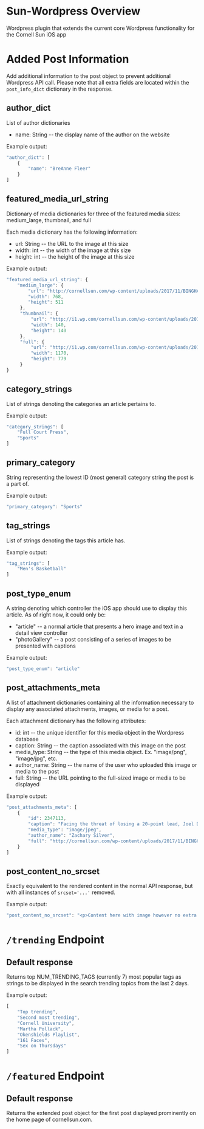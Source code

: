 # Sun-Wordpress Overview
Wordpress plugin that extends the current core Wordpress functionality for the Cornell Sun iOS app

# Added Post Information 
Add additional information to the post object to prevent additional Wordpress API call. Please note that all extra fields are located within the `post_info_dict` dictionary in the response.

## author_dict

List of author dictionaries
* name: String -- the display name of the author on the website

Example output:
``` javascript
"author_dict": [
    {
        "name": "BreAnne Fleer"
    }
]
```

## featured_media_url_string

Dictionary of media dictionaries for three of the featured media sizes: medium_large, thumbnail, and full

Each media dictionary has the following information:
* url: String -- the URL to the image at this size
* width: int -- the width of the image at this size
* height: int -- the height of the image at this size

Example output:
``` javascript
"featured_media_url_string": {
    "medium_large": {
        "url": "http://cornellsun.com/wp-content/uploads/2017/11/BINGHAMTON-14-768x511.jpg",
        "width": 768,
        "height": 511
     },
     "thumbnail": {
         "url": "http://i1.wp.com/cornellsun.com/wp-content/uploads/2017/11/BINGHAMTON-14.jpg?resize=140%2C140",
         "width": 140,
         "height": 140
     },
     "full": {
         "url": "http://i1.wp.com/cornellsun.com/wp-content/uploads/2017/11/BINGHAMTON-14.jpg?fit=1170%2C779",
         "width": 1170,
         "height": 779
     }
}
```


## category_strings

List of strings denoting the categories an article pertains to.

Example output:
``` javascript
"category_strings": [
    "Full Court Press",
    "Sports"
]
```

## primary_category

String representing the lowest ID (most general) category string the post is a part of. 

Example output:
``` javascript
"primary_category": "Sports"
```

## tag_strings

List of strings denoting the tags this article has.

Example output:
``` javascript
"tag_strings": [
    "Men's Basketball"
]
```

## post_type_enum

A string denoting which controller the iOS app should use to display this article. As of right now, it could only be:

* "article" -- a normal article that presents a hero image and text in a detail view controller
* "photoGallery" -- a post consisting of a series of images to be presented with captions

Example output:
``` javascript
"post_type_enum": "article"
```

## post_attachments_meta

A list of attachment dictionaries containing all the information necessary to display any associated attachments, images, or media for a post.

Each attachment dictionary has the following attributes:
* id: int -- the unique identifier for this media object in the Wordpress database
* caption: String -- the caption associated with this image on the post
* media_type: String -- the type of this media object. Ex. "image/png", "image/jpg", etc.
* author_name: String -- the name of the user who uploaded this image or media to the post
* full: String -- the URL pointing to the full-sized image or media to be displayed

Example output:
``` javascript
"post_attachments_meta": [
    {
        "id": 2347113,
        "caption": "Facing the threat of losing a 20-point lead, Joel Davis (#23) was able to come up big in the second half for his team and stop the bleeding.",
        "media_type": "image/jpeg",
        "author_name": "Zachary Silver",
        "full": "http://cornellsun.com/wp-content/uploads/2017/11/BINGHAMTON-14.jpg"
    }
]
```

## post_content_no_srcset

Exactly equivalent to the rendered content in the normal API response, but with all instances of `srcset='...'` removed.

Example output:
``` javascript
"post_content_no_srcset": "<p>Content here with image however no extra src set attribute <img src='google.com' /></p>"
```

# `/trending` Endpoint

## Default response

Returns top NUM_TRENDING_TAGS (currently 7) most popular tags as strings to be displayed in the search trending topics from the last 2 days.

Example output:
``` javascript
[
    "Top trending",
    "Second most trending",
    "Cornell University",
    "Martha Pollack",
    "Okenshields Playlist",
    "161 Faces",
    "Sex on Thursdays"
]
```

# `/featured` Endpoint

## Default response

Returns the extended post object for the first post displayed prominently on the home page of cornellsun.com.
